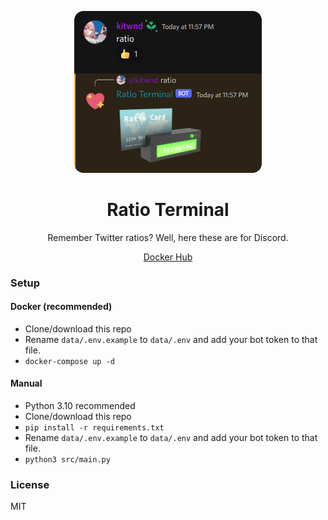 <p align="center">
  <img src="./art/main.png" width="300"/>
</p>

<h1 align="center">Ratio Terminal</h1>
<p align="center">Remember Twitter ratios? Well, here these are for Discord.</p>

<a href="https://hub.docker.com/r/kitwnd/ratio_terminal"><p align="center">Docker Hub</p></a>

### Setup

#### Docker (recommended)

- Clone/download this repo
- Rename `data/.env.example` to `data/.env` and add your bot token to that file.
- `docker-compose up -d`

#### Manual

- Python 3.10 recommended
- Clone/download this repo
- `pip install -r requirements.txt`
- Rename `data/.env.example` to `data/.env` and add your bot token to that file.
- `python3 src/main.py`

### License

MIT
